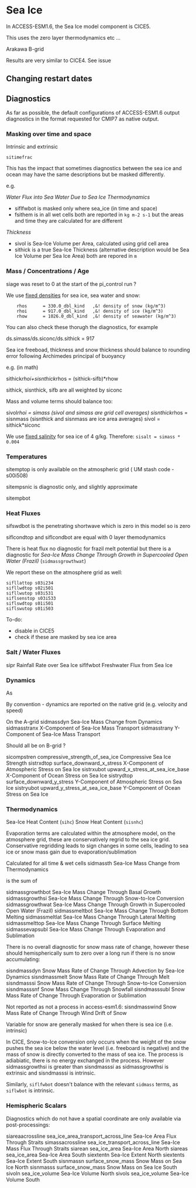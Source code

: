 # Sea Ice

In ACCESS-ESM1.6, the Sea Ice model component is CICE5.

This uses the zero layer thermodynamics etc ...

Arakawa B-grid

Results are very similar to CICE4. See issue

## Changing restart dates

## Diagnostics

As far as possible, the default configurations of ACCESS-ESM1.6 output diagnostics in 
the format requested for CMIP7 as native output.

### Masking over time and space

Intrinsic and extrinsic

`sitimefrac`

This has the impact that sometimes diagnostics between the sea ice and ocean may have the
same descriptions but be masked differently.

e.g. 

*Water Flux into Sea Water Due to Sea Ice Thermodynamics* 
 - siflfwbot is masked only where sea_ice (in time and space)
 - fsithem is in all wet cells
 both are reported in `kg m-2 s-1` but the areas and time they are calculated for are different

*Thickness*
- sivol is Sea-Ice Volume per Area, calculated using grid cell area
- sithick is a true Sea-Ice Thickness (alternative description would be Sea Ice Volume per Sea Ice Area)
both are repored in `m`

### Mass / Concentrations / Age

siage was reset to 0 at the start of the pi_control run ?

We use [fixed densities](https://github.com/ACCESS-NRI/cice5/blob/62dcb7ee19f6e0a71d4b8e3e548b8cece0b930cf/drivers/access/ice_constants.F90#L22-L29) for sea ice, sea water and snow:

```
    rhos      = 330.0_dbl_kind   ,&! density of snow (kg/m^3)
    rhoi      = 917.0_dbl_kind   ,&! density of ice (kg/m^3)
    rhow      = 1026.0_dbl_kind  ,&! density of seawater (kg/m^3)
```

You can also check these thorugh the diagnostics, for example

ds.simass/ds.siconc/ds.sithick = 917

Sea ice freeboad, thickness and snow thickness should balance to rounding error following Archimedes
principal of buoyancy

e.g. (in math)

sithick*rhoi+sisnthick*rhos = (sithick-sifb)*rhow

sithick, sisnthick, sifb are all weighted by siconc

Mass and volume terms should balance too: 

sivol*rhoi = simass (sivol and simass are grid cell averages)
sisnthick*rhos = sisnmass (sisnthick and sisnmass are ice area averages)
sivol = sithick*siconc <!-- I am confused about why this is true, as sithick is intrinsic-->

We use [fixed salinity](https://github.com/ACCESS-NRI/access-esm1.6-configs/blob/c150adbad53b3dc8ed4079fe2136cbb767fa0a63/ice/cice_in.nml#L46) for sea ice of 4 g/kg. Therefore: `sisalt = simass * 0.004`



### Temperatures

sitemptop is only available on the atmospheric grid ( UM stash code - s00i508)

sitempsnic is diagnostic only, and slightly approximate

sitempbot

### Heat Fluxes

sifswdbot is the penetrating shortwave which is zero in this model so is zero

siflcondtop and siflcondbot are equal with 0 layer themodynamics

There is heat flux no diagnostic for frazil melt potential but there is a diagnostic for
_Sea-Ice Mass Change Through Growth in Supercooled Open Water (Frazil)_ (`sidmassgrowthwat`)

We report these on the atmosphere grid as well:

```
sifllattop s03i234
sifllwdtop s02i501
sifllwutop s03i531
siflsenstop s03i533
siflswdtop s01i501
siflswutop s01i503
```

To-do:
- disable in CICE5
- check if these are masked by sea ice area


### Salt / Water Fluxes

sipr		Rainfall Rate over Sea Ice
siflfwbot		Freshwater Flux from Sea Ice

### Dynamics

As 

By convention - dynamics are reported on the native grid (e.g. velocity and speed)


On the A-grid
sidmassdyn	    Sea-Ice Mass Change from Dynamics
sidmasstranx	X-Component of Sea-Ice Mass Transport
sidmasstrany	Y-Component of Sea-Ice Mass Transport

Should all be on B-grid ?

sicompstren		compressive_strength_of_sea_ice	Compressive Sea Ice Strength
sistrxdtop		surface_downward_x_stress	X-Component of Atmospheric Stress on Sea Ice
sistrxubot		upward_x_stress_at_sea_ice_base	X-Component of Ocean Stress on Sea Ice
sistrydtop		surface_downward_y_stress	Y-Component of Atmospheric Stress on Sea Ice
sistryubot		upward_y_stress_at_sea_ice_base	Y-Component of Ocean Stress on Sea Ice

### Thermodynamics

Sea-Ice Heat Content (`sihc`)
Snow Heat Content (`sisnhc`) 

Evaporation terms are calculated within the atmosphere model, on the atmosphere grid,
these are conservatively regrid to the sea ice grid. Conservative regridding leads
to sign changes in some cells, leading to sea ice or snow mass gain due to evaporation/sublimation

Calculated for all time & wet cells
sidmassth		Sea-Ice Mass Change from Thermodynamics

is the sum of 

sidmassgrowthbot	Sea-Ice Mass Change Through Basal Growth
sidmassgrowthsi		Sea-Ice Mass Change Through Snow-to-Ice Conversion
sidmassgrowthwat	Sea-Ice Mass Change Through Growth in Supercooled Open Water (Frazil)
sidmassmeltbot		Sea-Ice Mass Change Through Bottom Melting
sidmassmeltlat		Sea-Ice Mass Change Through Lateral Melting
sidmassmelttop	    Sea-Ice Mass Change Through Surface Melting
sidmassevapsubl	Sea-Ice Mass Change Through Evaporation and Sublimation

There is no overall diagnostic for snow mass rate of change, however these should hemispherically sum to zero over a long run
if there is no snow accumulating:

sisndmassdyn		Snow Mass Rate of Change Through Advection by Sea-Ice Dynamics
sisndmassmelt		Snow Mass Rate of Change Through Melt
sisndmasssi		    Snow Mass Rate of Change Through Snow-to-Ice Conversion
sisndmasssnf		Snow Mass Change Through Snowfall
sisndmasssubl		Snow Mass Rate of Change Through Evaporation or Sublimation

Not reported as not a process in access-esm1.6:
sisndmasswind		Snow Mass Rate of Change Through Wind Drift of Snow

Variable for snow are generally masked for when there is sea ice (i.e. intrinsic)

In CICE, Snow-to-Ice conversion only occurs when the weight of the snow pushes the sea ice below the water level 
(i.e. freeboard is negative) and the mass of snow is directly converted to the mass of sea ice. The process is adiabiatic,
there is no energy exchanged in the process. However sidmassgrowthsi is greater than sisndmasssi as sidmassgrowthsi is extrinsic and sisndmasssi is intrinsic.

Similarly, `siflfwbot` doesn't balance with the relevant `sidmass` terms, as `siflwbot` is intrinsic.




### Hemispheric Scalars

Diagnostics which do not have a spatial coordinate are only available via post-processings:

siareaacrossline			sea_ice_area_transport_across_line	Sea-Ice Area Flux Through Straits
simassacrossline			sea_ice_transport_across_line	Sea-Ice Mass Flux Through Straits
siarean		sea_ice_area	Sea-Ice Area North
siareas		sea_ice_area	Sea-Ice Area South
siextentn		Sea-Ice Extent North
siextents		Sea-Ice Extent South
sisnmassn		surface_snow_mass	Snow Mass on Sea Ice North
sisnmasss		surface_snow_mass	Snow Mass on Sea Ice South
sivoln		sea_ice_volume	Sea-Ice Volume North
sivols		sea_ice_volume	Sea-Ice Volume South

